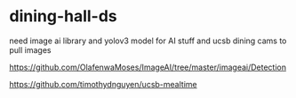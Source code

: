 # dining-hall-ds

need image ai library and yolov3 model for AI stuff and ucsb dining cams to pull images

https://github.com/OlafenwaMoses/ImageAI/tree/master/imageai/Detection

https://github.com/timothydnguyen/ucsb-mealtime
